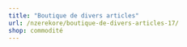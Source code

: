 ```yaml
---
title: "Boutique de divers articles"
url: /nzerekore/boutique-de-divers-articles-17/
shop: commodité
---
```

